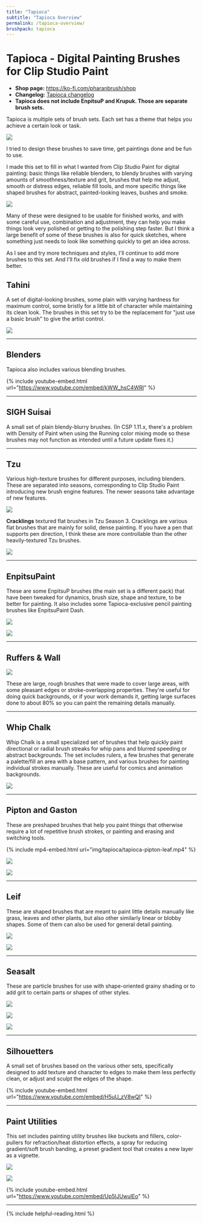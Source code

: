 ```yaml
---
title: "Tapioca"
subtitle: "Tapioca Overview"
permalink: /tapioca-overview/
brushpack: tapioca
---
```


# Tapioca - Digital Painting Brushes for Clip Studio Paint

- **Shop page:** https://ko-fi.com/pharanbrush/shop
- **Changelog:** [Tapioca changelog](../tapioca-changelog)
- **Tapioca does not include EnpitsuP and Krupuk. Those are separate brush sets.**

Tapioca is multiple sets of brush sets. Each set has a theme that helps you achieve a certain look or task.

![](img/tapioca/tapioca-cover.jpg)

I tried to design these brushes to save time, get paintings done and be fun to use.

I made this set to fill in what I wanted from Clip Studio Paint for digital painting: basic things like reliable blenders, to blendy brushes with varying amounts of smoothness/texture and grit, brushes that help me adjust, smooth or distress edges, reliable fill tools, and more specific things like shaped brushes for abstract, painted-looking leaves, bushes and smoke.

![](img/tapioca/tapioca-green-bar.gif)

Many of these were designed to be usable for finished works, and with some careful use, combination and adjustment, they can help you make things look very polished or getting to the polishing step faster. But I think a large benefit of some of these brushes is also for quick sketches, where something just needs to look like something quickly to get an idea across.


As I see and try more techniques and styles, I'll continue to add more brushes to this set. And I'll fix old brushes if I find a way to make them better.

## Tahini
A set of digital-looking brushes, some plain with varying hardness for maximum control, some bristly for a little bit of character while maintaining its clean look. The brushes in this set try to be the replacement for "just use a basic brush" to give the artist control.

![](img/tapioca/tapioca-tahini.jpg)

---

## Blenders
Tapioca also includes various blending brushes.

{% include youtube-embed.html url="https://www.youtube.com/embed/kWW_hsC4WRI" %}

---

## SIGH Suisai
A small set of plain blendy-blurry brushes. (In CSP 1.11.x, there's a problem with Density of Paint when using the Running color mixing mode so these brushes may not function as intended until a future update fixes it.)

---

## Tzu
Various high-texture brushes for different purposes, including blenders. These are separated into seasons, corresponding to Clip Studio Paint introducing new brush engine features. The newer seasons take advantage of new features.

![](img/tapioca/tapioca-tzu-s3.jpg)

**Cracklings** textured flat brushes in Tzu Season 3. Cracklings are various flat brushes that are mainly for solid, dense painting. If you have a pen that supports pen direction, I think these are more controllable than the other heavily-textured Tzu brushes.

![](img/tapioca/tapioca-cracklings-montage.gif)

---

## EnpitsuPaint
These are some EnpitsuP brushes (the main set is a different pack) that have been tweaked for dynamics, brush size, shape and texture, to be better for painting. It also includes some Tapioca-exclusive pencil painting brushes like EnpitsuPaint Dash.

![](img/tapioca/tapioca-enpitsupaint-manul.jpg)

![](img/tapioca/tapioca-enpitsupaint.jpg)

---

## Ruffers & Wall

![](img/tapioca/tapioca-ruffers.jpg)

These are large, rough brushes that were made to cover large areas, with some pleasant edges or stroke-overlapping properties. They're useful for doing quick backgrounds, or if your work demands it, getting large surfaces done to about 80% so you can paint the remaining details manually.

---

## Whip Chalk

Whip Chalk is a small specialized set of brushes that help quickly paint directional or radial brush streaks for whip pans and blurred speeding or abstract backgrounds. The set includes rulers, a few brushes that generate a palette/fill an area with a base pattern, and various brushes for painting individual strokes manually. These are useful for comics and animation backgrounds.

![](img/tapioca/tapioca-whip.jpg)

---

## Pipton and Gaston

These are preshaped brushes that help you paint things that otherwise require a lot of repetitive brush strokes, or painting and erasing and switching tools. 

{% include mp4-embed.html url="img/tapioca/tapioca-pipton-leaf.mp4" %}

![](img/tapioca/tapioca-pipton.jpg)

![](img/tapioca/tapioca-pipton-color-mixing.jpg)

---

## Leif

These are shaped brushes that are meant to paint little details manually like grass, leaves and other plants, but also other similarly linear or blobby shapes. Some of them can also be used for general detail painting.

![](img/tapioca/tapioca-leif-grass.jpg)

![](img/tapioca/tapioca-leif.jpg)

---

## Seasalt

These are particle brushes for use with shape-oriented grainy shading or to add grit to certain parts or shapes of other styles.

![](img/tapioca/tapioca-seasalt-cloud.jpg)

![](img/tapioca/tapioca-seasalt-orb.gif)

![](img/tapioca/tapioca-seasalt.jpg)


---

## Silhouetters

A small set of brushes based on the various other sets, specifically designed to add texture and character to edges to make them less perfectly clean, or adjust and sculpt the edges of the shape.

{% include youtube-embed.html url="https://www.youtube.com/embed/H5uU_zV8wQI" %}

---

## Paint Utilities

This set includes painting utility brushes like buckets and fillers, color-pullers for refraction/heat distortion effects, a spray for reducing gradient/soft brush banding, a preset gradient tool that creates a new layer as a vignette.

![](img/tapioca/tapioca-antibanding.png)

![](img/tapioca/tapioca-chalkfiller.gif)

{% include youtube-embed.html url="https://www.youtube.com/embed/Up5lJUwulEo" %}

---

{% include helpful-reading.html %}
